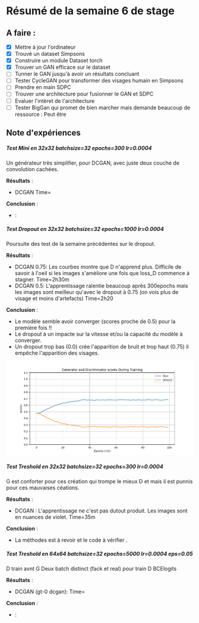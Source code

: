 # Résumé de la semaine 6 de stage


## A faire :

- [x]  Mettre à jour l'ordinateur
- [x]  Trouvé un dataset Simpsons
- [x]  Construire un module Dataset torch
- [x]  Trouver un GAN efficace sur le dataset
- [ ] Tunner le GAN jusqu'à avoir un résultats concluant
- [ ] Tester CycleGAN pour transformer des visages humain en Simpsons
- [ ] Prendre en main SDPC
- [ ] Trouver une architecture pour fusionner le GAN et SDPC
- [ ] Evaluer l'intèret de l'architecture
- [ ] Tester BigGan qui promet de bien marcher mais demande beaucoup de ressource : Peut être

## Note d'expériences

##### Test Mini en 32x32 batchsize=32 epochs=300 lr=0.0004
Un générateur très simplifier, pour DCGAN, avec juste deux couche de convolution cachées.

__Résultats__ :
  - DCGAN 
		Time=
		
__Conclusion__ :
  - :
   
  
##### Test Dropout en 32x32 batchsize=32 epochs=1000 lr=0.0004
Poursuite des test de la semaine prècédentes sur le dropout.

__Résultats__ :
  - DCGAN 0.75: Les courbes montre que D n'apprend plus. Difficile de savoir à l'oeil si les images s'amèliore une fois que loss_D commence à stagner.
		Time=2h30m
  - DCGAN 0.5: L'apprentissage ralentie beaucoup après 300epochs mais les images sont meilleur qu'avec le dropout à 0.75 (on vois plus de visage et moins d'artefacts)
		Time=2h20
		
__Conclusion__ :
  - Le modèle semble avoir converger (scores proche de 0.5) pour la première fois !!
  - Le dropout à un impacte sur la vitesse et/ou la capacité du modèle à converger. 
  - Un dropout trop bas (0.0) crée l'apparition de bruit et trop haut (0.75) il empêche l'apparition des visages.

![W6_DCGAN scores](W6_dropout_dcgan/0.5/scores.png "DCGAN Scores Convergeance")

##### Test Treshold en 32x32 batchsize=32 epochs=300 lr=0.0004
G est conforter pour ces création qui trompe le mieux D et mais il est punnis pour ces mauvaises céations. 

__Résultats__ :
  - DCGAN : L'apprentissage ne c'est pas dutout produit. Les images sont en nuances de violet.
		Time=35m
		
__Conclusion__ :
  - La méthodes est à revoir et le code à vérifier .
  
##### Test Treshold en 64x64 batchsize=32 epochs=5000 lr=0.0004 eps=0.05
D train avnt G
Deux batch distinct (fack et real) pour train D
BCElogits

__Résultats__ :
  - DCGAN (gt-0 dcgan): 
		Time=
		
__Conclusion__ :
  - :
  
